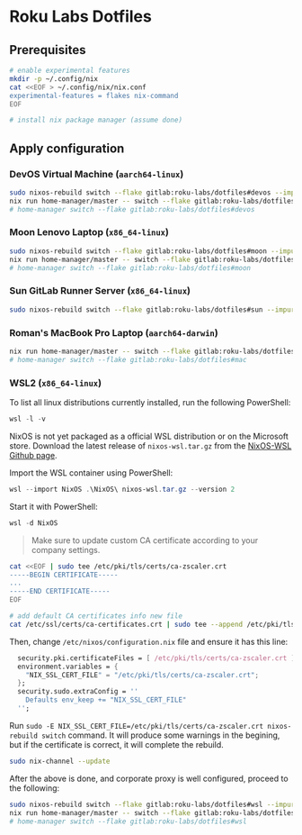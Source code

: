 # Roku Labs Dotfiles

## Prerequisites

```bash
# enable experimental features
mkdir -p ~/.config/nix
cat <<EOF > ~/.config/nix/nix.conf
experimental-features = flakes nix-command
EOF

# install nix package manager (assume done)
```

## Apply configuration

### DevOS Virtual Machine (`aarch64-linux`)

```bash
sudo nixos-rebuild switch --flake gitlab:roku-labs/dotfiles#devos --impure
nix run home-manager/master -- switch --flake gitlab:roku-labs/dotfiles#devos
# home-manager switch --flake gitlab:roku-labs/dotfiles#devos
```

### Moon Lenovo Laptop (`x86_64-linux`)

```bash
sudo nixos-rebuild switch --flake gitlab:roku-labs/dotfiles#moon --impure
nix run home-manager/master -- switch --flake gitlab:roku-labs/dotfiles#moon
# home-manager switch --flake gitlab:roku-labs/dotfiles#moon
```

### Sun GitLab Runner Server (`x86_64-linux`)

```bash
sudo nixos-rebuild switch --flake gitlab:roku-labs/dotfiles#sun --impure
```

### Roman's MacBook Pro Laptop (`aarch64-darwin`)

```bash
nix run home-manager/master -- switch --flake gitlab:roku-labs/dotfiles#mac
# home-manager switch --flake gitlab:roku-labs/dotfiles#mac
```

### WSL2 (`x86_64-linux`)

To list all linux distributions currently installed, run the following PowerShell:

```powershell
wsl -l -v
```

NixOS is not yet packaged as a official WSL distribution or on the Microsoft store. Download the latest release of `nixos-wsl.tar.gz` from the [NixOS-WSL Github page](https://github.com/nix-community/NixOS-WSL/releases).

Import the WSL container using PowerShell:

```powershell
wsl --import NixOS .\NixOS\ nixos-wsl.tar.gz --version 2
```
Start it with PowerShell:

```powershell
wsl -d NixOS
```

> Make sure to update custom CA certificate according to your company settings.

```bash
cat <<EOF | sudo tee /etc/pki/tls/certs/ca-zscaler.crt
-----BEGIN CERTIFICATE-----
...
-----END CERTIFICATE-----
EOF

# add default CA certificates info new file
cat /etc/ssl/certs/ca-certificates.crt | sudo tee --append /etc/pki/tls/certs/ca-zscaler.crt
```

Then, change `/etc/nixos/configuration.nix` file and ensure it has this line:

```nix
  security.pki.certificateFiles = [ /etc/pki/tls/certs/ca-zscaler.crt ];
  environment.variables = {
    "NIX_SSL_CERT_FILE" = "/etc/pki/tls/certs/ca-zscaler.crt";
  };
  security.sudo.extraConfig = ''
    Defaults env_keep += "NIX_SSL_CERT_FILE"
  '';
```

Run `sudo -E NIX_SSL_CERT_FILE=/etc/pki/tls/certs/ca-zscaler.crt nixos-rebuild switch` command. It will produce some warnings in the begining, but if the certificate is correct, it will complete the rebuild.

```bash
sudo nix-channel --update
```

After the above is done, and corporate proxy is well configured, proceed to the following:

```bash
sudo nixos-rebuild switch --flake gitlab:roku-labs/dotfiles#wsl --impure
nix run home-manager/master -- switch --flake gitlab:roku-labs/dotfiles#wsl
# home-manager switch --flake gitlab:roku-labs/dotfiles#wsl
```
